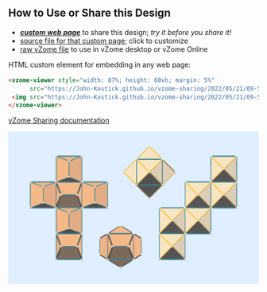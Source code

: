 
## How to Use or Share this Design

 - [***custom web page***][post] to share this design; *try it before you share it!*
 - [source file for that custom page][source]; click to customize
 - [raw vZome file][raw] to use in vZome desktop or vZome Online
 
 HTML custom element for embedding in any web page:
 ```html
<vzome-viewer style="width: 87%; height: 60vh; margin: 5%"
       src="https://John-Kostick.github.io/vzome-sharing/2022/05/21/09-57-49-Nets/Nets.vZome" >
  <img src="https://John-Kostick.github.io/vzome-sharing/2022/05/21/09-57-49-Nets/Nets.png" />
</vzome-viewer>
 ```

[vZome Sharing documentation](https://vzome.github.io/vzome/sharing.html#how-it-works)

![Image](<Nets.png>)


[post]: <https://John-Kostick.github.io/vzome-sharing/2022/05/21/Nets-09-57-49.html>
[source]: <https://github.com/John-Kostick/vzome-sharing/edit/main/_posts/2022-05-21-Nets-09-57-49.md>
[raw]: <https://raw.githubusercontent.com/John-Kostick/vzome-sharing/main/2022/05/21/09-57-49-Nets/Nets.vZome>